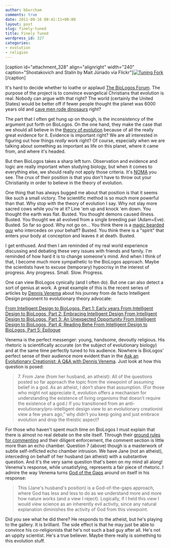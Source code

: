 ```yaml
---
author: bburcham
comments: true
date: 2011-09-16 00:41:11+00:00
layout: post
slug: finely-tuned
title: Finely Tuned
wordpress_id: 327
categories:
- evolution
- religion
---
```


[caption id="attachment_328" align="alignright" width="240" caption="Shostakovich and Stalin by Mait Jüriado via Flickr"][![Tuning Fork](http://memerocket.files.wordpress.com/2011/09/tuning-fork.jpg)](http://memerocket.files.wordpress.com/2011/09/tuning-fork.jpg)[/caption]

It's hard to decide whether to loathe or applaud [The BioLogos Forum](http://biologos.org/). The purpose of the project is to convince evangelical Christians that evolution is real. Nobody can argue with that right? The world (certainly the United States) would be better off if fewer people thought the planet was 6000 years old and [cave men rode dinosaurs](http://www.gallup.com/poll/114544/darwin-birthday-believe-evolution.aspx) right?

The part that I often get hung up on though, is the inconsistency of the argument put forth on BioLogos. On the one hand, they make the case that we should all believe in the [theory of evolution](http://en.wikipedia.org/wiki/Evolution) because of all the really great evidence for it. Evidence is important right? We are all interested in figuring out how things _really_ work right? Of course, especially when we are talking about something as important as life on this planet, where it came from, and where it's headed.

But then BioLogos takes a sharp left turn. Observation and evidence and logic are really important when studying biology, but when it comes to everything else, we should really not apply those criteria. It's [NOMA](http://en.wikipedia.org/wiki/Non-overlapping_magisteria) you see. The crux of their position is that you don't have to throw out your Christianity in order to believe in the theory of evolution.

One thing that has always bugged me about that position is that it seems like such a small victory. The scientific method is so much more powerful than that. Why stop with the theory of evolution I say. Why not slay more sacred cows while you're at it? Line 'em up and knock 'em down. You thought the earth was flat. Busted. You thought demons caused illness. Busted. You thought we all evolved from a single breeding pair (Adam+Eve). Busted. So far so good. Why not go on… You think there is a [magic bearded guy](http://www.apenotmonkey.com/2011/09/16/super-hero-god/) who intercedes on your behalf? Busted. You think there is a "spirit" that enters your body at conception and leaves it at death. Busted.

I get enthused. And then I am reminded of my real world experience discussing and debating these very issues with friends and family. I'm reminded of how hard it is to change someone's mind. And when I think of that, I become much more sympathetic to the BioLogos approach. Maybe the scientists have to excuse (temporary) hypocrisy in the interest of progress. Any progress. Small. Slow. Progress.

One can view BioLogos cynically (and I often do). But one can also detect a sort of genius at work. A great example of this is the recent series of articles by [Dennis Venema](http://biologos.org/about/team/dennis-venema) about his journey from de facto Intelligent Design proponent to evolutionary theory advocate:


[From Intelligent Design to BioLogos, Part 1: Early years
](http://biologos.org/blog/from-intelligent-design-to-biologos-part-1-early-years)[From Intelligent Design to BioLogos, Part 2: Embracing Intelligent Design
](http://biologos.org/blog/from-intelligent-design-to-biologos-part-2-embracing-intelligent-design)[From Intelligent Design to BioLogos, Part 3: An Unexpected Opportunity
](http://biologos.org/blog/from-intelligent-design-to-biologos-part-3-an-unexpected-opportunity)[From Intelligent Design to BioLogos, Part 4: Reading Behe
](http://biologos.org/blog/from-intelligent-design-to-biologos-part-4-reading-behe)[From Intelligent Design to BioLogos, Part 5: Epilogue](http://biologos.org/blog/from-intelligent-design-to-biologos-part-5-epilogue)


Venema is the perfect messenger: young, handsome, devoutly religious. His rhetoric is scientifically accurate (on the subject of evolutionary biology) and at the same time perfectly tuned to his audience. Nowhere is BioLogos' perfect sense of their audience more evident than in the [Ask an Evolutionary Creationist: A Q&A with Dennis Venema](http://biologos.org/blog/ask-an-evolutionary-creationist-a-qa-with-dennis-venema). Just look at how this question is posed:


<blockquote>7. From Jane (from her husband, an atheist): All of the questions posted so far approach the topic from the viewpoint of assuming belief in a god. As an atheist, I don’t share that assumption. (For those who might not appreciate it, evolution offers a mechanism for understanding the existence of living organisms that doesn’t require the existence of a god.) If you transitioned from an anti-evolutionary/pro-intelligent design view to an evolutionary creationist view a few years ago,” why didn’t you keep going and just embrace evolution and drop the theistic aspect?</blockquote>


For those who haven't spent much time on BioLogos I must explain that there is almost no real debate on the site itself. Through their [ground rules for commenting](http://biologos.org/blog/ground-rules-for-commenting) and their diligent enforcement, the comment section is little more than an echo chamber. Question 7 (above) though is a masterwork of subtle self-inflicted echo chamber intrusion. We have Jane (not an atheist), interceding on behalf of her husband (an atheist) with a substantive question. And it's the very same question that's been on my mind all along! Venema's response, while unsatisfying, represents a fair piece of rhetoric. I admire the way Venema turns [God of the Gaps](http://en.wikipedia.org/wiki/God_of_the_gaps) around on itself in his response:


<blockquote>This (Jane's husband's position) is a God-of-the-gaps approach, where God has less and less to do as we understand more and more how nature works (and a view I reject). Logically, if I held this view I would view science as an inherently evil activity, since any natural explanation diminishes the activity of God from this viewpoint.</blockquote>


Did you see what he did there? He responds to the atheist, but he's playing to the gallery. It is brilliant. The side effect is that he may just be able to convince his co-religionists that he's not such a bad guy after all. He's not an uppity scientist. He's a true believer. Maybe there really is something to this evolution stuff.
